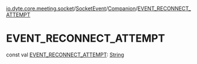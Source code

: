 [io.dyte.core.meeting.socket](../../index.md)/[SocketEvent](../index.md)/[Companion](index.md)/[EVENT_RECONNECT_ATTEMPT](-e-v-e-n-t_-r-e-c-o-n-n-e-c-t_-a-t-t-e-m-p-t.md)

# EVENT_RECONNECT_ATTEMPT


const val [EVENT_RECONNECT_ATTEMPT](-e-v-e-n-t_-r-e-c-o-n-n-e-c-t_-a-t-t-e-m-p-t.md): [String](https://kotlinlang.org/api/latest/jvm/stdlib/kotlin/-string/index.html)
